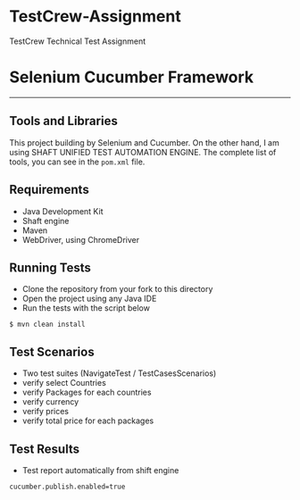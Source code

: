 # TestCrew-Assignment
TestCrew Technical Test Assignment
# Selenium Cucumber Framework

---
## Tools and Libraries
This project building by Selenium and Cucumber.
On the other hand, I am using SHAFT UNIFIED TEST AUTOMATION ENGINE.
The complete list of tools, you can see in the `pom.xml` file.

## Requirements
* Java Development Kit
* Shaft engine
* Maven
* WebDriver, using ChromeDriver

## Running Tests
* Clone the repository from your fork to this directory
* Open the project using any Java IDE
* Run the tests with the script below
```shell
$ mvn clean install
```

## Test Scenarios
* Two test suites (NavigateTest / TestCasesScenarios)
* verify select Countries 
* verify Packages for each countries 
* verify currency 
* verify prices 
* verify total price for each packages
## Test Results
* Test report automatically from shift engine 

```properties
cucumber.publish.enabled=true
```
